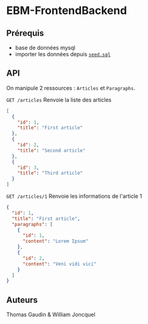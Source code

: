 EBM-FrontendBackend
===================

## Prérequis 

  - base de données mysql
  - importer les données depuis [`seed.sql`](seed.sql)

## API

On manipule 2 ressources : `Articles` et `Paragraphs`.

`GET /articles` Renvoie la liste des articles
```json
[
  {
    "id": 1,
    "title": "First article"
  },
  {
    "id": 2,
    "title": "Second article"
  },
  {
    "id": 3,
    "title": "Third article"
  }
]
```

`GET /articles/1` Renvoie les informations de l'article 1
```json
{
  "id": 1,
  "title": "First article",
  "paragraphs": [
    {
      "id": 1,
      "content": "Lorem Ipsum"
    },
    {
      "id": 2,
      "content": "Veni vidi vici"
    }
  ]
}
```


## Auteurs

Thomas Gaudin & William Joncquel 
